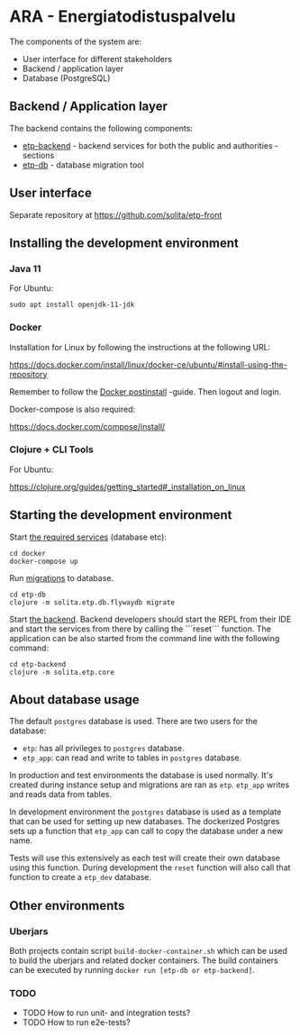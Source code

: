 ARA - Energiatodistuspalvelu
===

The components of the system are:
- User interface for different stakeholders
- Backend / application layer
- Database (PostgreSQL)

Backend / Application layer
--------------
The backend contains the following components:
- [etp-backend](/etp-backend) - backend services for both the public and
  authorities -sections
- [etp-db](/etp-db) - database migration tool

User interface
---------------

Separate repository at https://github.com/solita/etp-front

Installing the development environment
-----------------------------

### Java 11

For Ubuntu:

    sudo apt install openjdk-11-jdk

### Docker

Installation for Linux by following the instructions at the following URL:

https://docs.docker.com/install/linux/docker-ce/ubuntu/#install-using-the-repository

Remember to follow the
[Docker postinstall](https://docs.docker.com/install/linux/linux-postinstall/)
-guide. Then logout and login.

Docker-compose is also required:

https://docs.docker.com/compose/install/

### Clojure + CLI Tools

For Ubuntu:

https://clojure.org/guides/getting_started#_installation_on_linux

Starting the development environment
--------------------------------

Start [the required services](/docker) (database etc):

    cd docker
    docker-compose up

Run [migrations](/etp-db) to database.

    cd etp-db
    clojure -m solita.etp.db.flywaydb migrate

Start [the backend](/etp-backend). Backend developers should start the REPL from
their IDE and start the services from there by calling the ´´´reset´´´ function.
The application can be also started from the command line with the following
command:

    cd etp-backend
    clojure -m solita.etp.core

About database usage
--------------------

The default ```postgres``` database is used. There are two users for the
database:

 * ```etp```: has all privileges to ```postgres``` database.
 * ```etp_app```: can read and write to tables in ```postgres``` database.

In production and test environments the database is used normally. It's created
during instance setup and migrations are ran as ```etp```. ```etp_app```
writes and reads data from tables.

In development environment the ```postgres``` database is used as a template
that can be used for setting up new databases. The dockerized Postgres sets up
a function that ```etp_app``` can call to copy the database under a new name.

Tests will use this extensively as each test will create their own database
using this function. During development the ```reset``` function will also
call that function to create a ```etp_dev``` database.

Other environments
---

### Uberjars

Both projects contain script ```build-docker-container.sh``` which can be
used to build the uberjars and related docker containers. The build containers
can be executed by running ```docker run [etp-db or etp-backend]```.

### TODO

 * TODO How to run unit- and integration tests?
 * TODO How to run e2e-tests?
